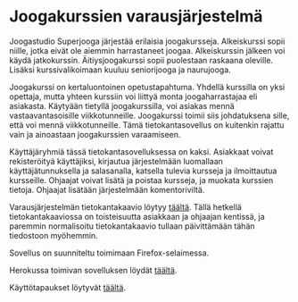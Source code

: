 # Joogakurssien varausjärjestelmä

Joogastudio Superjooga järjestää erilaisia joogakursseja. Alkeiskurssi sopii niille, jotka eivät ole aiemmin harrastaneet joogaa. Alkeiskurssin jälkeen voi käydä jatkokurssin. Äitiysjoogakurssi sopii puolestaan raskaana oleville. Lisäksi kurssivalikoimaan kuuluu seniorijooga ja naurujooga.

Joogakurssi on kertaluontoinen opetustapahtuma. Yhdellä kurssilla on yksi opettaja, mutta yhteen kurssiin voi liittyä monta joogaharrastajaa eli asiakasta. Käytyään tietyllä joogakurssilla, voi asiakas mennä vastaavantasoisille viikkotunneille. Joogakurssi toimii siis johdatuksena sille, että voi mennä viikkotunneille. Tämä tietokantasovellus on kuitenkin rajattu vain ja ainoastaan joogakurssien varaamiseen.

Käyttäjäryhmiä tässä tietokantasovelluksessa on kaksi. Asiakkaat voivat rekisteröityä käyttäjiksi, kirjautua järjestelmään luomallaan käyttäjätunnuksella ja salasanalla, katsella tulevia kursseja ja ilmoittautua kursseille. Ohjaajat voivat lisätä ja poistaa kursseja, ja muokata kurssien tietoja. Ohjaajat lisätään järjestelmään komentoriviltä.


Varausjärjestelmän tietokantakaavio löytyy [täältä](https://github.com/tsalohei/joogakurssi/blob/master/documentation/tietokantakaavio1409.png). Tällä hetkellä tietokantakaaviossa on toisteisuutta asiakkaan ja ohjaajan kentissä, ja paremmin normalisoitu tietokantakaavio tullaan päivittämään tähän tiedostoon myöhemmin.

Sovellus on suunniteltu toimimaan Firefox-selaimessa. 

Herokussa toimivan sovelluksen löydät [täältä](https://tsalohei-joogakurssi.herokuapp.com/).

Käyttötapaukset löytyvät [täältä](https://github.com/tsalohei/joogakurssi/blob/master/documentation/kayttotapaukset.md).